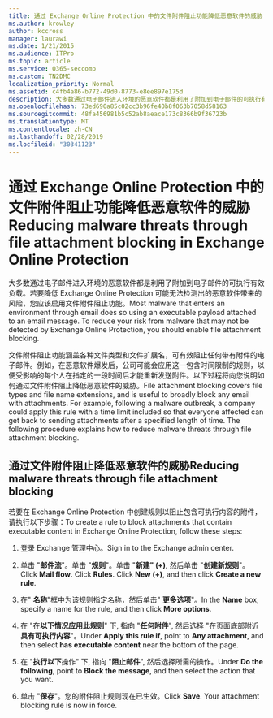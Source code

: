 ```yaml
---
title: 通过 Exchange Online Protection 中的文件附件阻止功能降低恶意软件的威胁
ms.author: krowley
author: kccross
manager: laurawi
ms.date: 1/21/2015
ms.audience: ITPro
ms.topic: article
ms.service: O365-seccomp
ms.custom: TN2DMC
localization_priority: Normal
ms.assetid: c4fb4a86-b772-49d0-8773-e8ee897e175d
description: 大多数通过电子邮件进入环境的恶意软件都是利用了附加到电子邮件的可执行有效负载。若要降低 Exchange Online Protection 可能无法检测出的恶意软件带来的风险，您应该启用文件附件阻止功能。
ms.openlocfilehash: 73ed690a85c02cc3b96fe40b8f063b7058d58163
ms.sourcegitcommit: 48fa456981b5c52ab8aeace173c8366b9f36723b
ms.translationtype: MT
ms.contentlocale: zh-CN
ms.lasthandoff: 02/28/2019
ms.locfileid: "30341123"
---
```

# <a name="reducing-malware-threats-through-file-attachment-blocking-in-exchange-online-protection"></a><span data-ttu-id="f1faa-104">通过 Exchange Online Protection 中的文件附件阻止功能降低恶意软件的威胁</span><span class="sxs-lookup"><span data-stu-id="f1faa-104">Reducing malware threats through file attachment blocking in Exchange Online Protection</span></span>

<span data-ttu-id="f1faa-p102">大多数通过电子邮件进入环境的恶意软件都是利用了附加到电子邮件的可执行有效负载。若要降低 Exchange Online Protection 可能无法检测出的恶意软件带来的风险，您应该启用文件附件阻止功能。</span><span class="sxs-lookup"><span data-stu-id="f1faa-p102">Most malware that enters an environment through email does so using an executable payload attached to an email message. To reduce your risk from malware that may not be detected by Exchange Online Protection, you should enable file attachment blocking.</span></span> 
  
<span data-ttu-id="f1faa-p103">文件附件阻止功能涵盖各种文件类型和文件扩展名，可有效阻止任何带有附件的电子邮件。例如，在恶意软件爆发后，公司可能会应用这一包含时间限制的规则，以便受影响的每个人在指定的一段时间后才能重新发送附件。以下过程将向您说明如何通过文件附件阻止降低恶意软件的威胁。</span><span class="sxs-lookup"><span data-stu-id="f1faa-p103">File attachment blocking covers file types and file name extensions, and is useful to broadly block any email with attachments. For example, following a malware outbreak, a company could apply this rule with a time limit included so that everyone affected can get back to sending attachments after a specified length of time. The following procedure explains how to reduce malware threats through file attachment blocking.</span></span> 
  
## <a name="reducing-malware-threats-through-file-attachment-blocking"></a><span data-ttu-id="f1faa-110">通过文件附件阻止降低恶意软件的威胁</span><span class="sxs-lookup"><span data-stu-id="f1faa-110">Reducing malware threats through file attachment blocking</span></span>

<span data-ttu-id="f1faa-111">若要在 Exchange Online Protection 中创建规则以阻止包含可执行内容的附件，请执行以下步骤：</span><span class="sxs-lookup"><span data-stu-id="f1faa-111">To create a rule to block attachments that contain executable content in Exchange Online Protection, follow these steps:</span></span>
  
1. <span data-ttu-id="f1faa-112">登录 Exchange 管理中心。</span><span class="sxs-lookup"><span data-stu-id="f1faa-112">Sign in to the Exchange admin center.</span></span>
    
2. <span data-ttu-id="f1faa-p104">单击 "**邮件流**"。单击 "**规则**"。单击 "**新建" (+)**, 然后单击 "**创建新规则**"。</span><span class="sxs-lookup"><span data-stu-id="f1faa-p104">Click **Mail flow**. Click **Rules**. Click **New (+)**, and then click **Create a new rule**.</span></span> 
    
3. <span data-ttu-id="f1faa-116">在" **名称**"框中为该规则指定名称，然后单击" **更多选项**"。</span><span class="sxs-lookup"><span data-stu-id="f1faa-116">In the **Name** box, specify a name for the rule, and then click **More options**.</span></span> 
    
4. <span data-ttu-id="f1faa-117">在 "在**以下情况应用此规则**" 下, 指向 "**任何附件**", 然后选择 "在页面底部附近**具有可执行内容**"。</span><span class="sxs-lookup"><span data-stu-id="f1faa-117">Under **Apply this rule if**, point to **Any attachment**, and then select **has executable content** near the bottom of the page.</span></span> 
    
5. <span data-ttu-id="f1faa-118">在 "**执行以下**操作" 下, 指向 "**阻止邮件**", 然后选择所需的操作。</span><span class="sxs-lookup"><span data-stu-id="f1faa-118">Under **Do the following**, point to **Block the message**, and then select the action that you want.</span></span> 
    
6. <span data-ttu-id="f1faa-p105">单击 "**保存**"。您的附件阻止规则现在已生效。</span><span class="sxs-lookup"><span data-stu-id="f1faa-p105">Click **Save**. Your attachment blocking rule is now in force.</span></span> 
    
